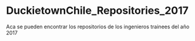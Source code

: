 # DuckietownChile_Repositories_2017

Aca se pueden encontrar los repositorios de los ingenieros trainees del año 2017


